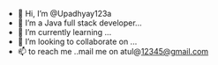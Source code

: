 - 👋 Hi, I’m @Upadhyay123a
- 👀 I’m a Java full stack developer...
- 🌱 I’m currently learning ...
- 💞️ I’m looking to collaborate on ...
- 📫 to reach me ..mail me on atul@12345@gmail.com

<!---
Upadhyay123a/Upadhyay123a is a ✨ special ✨ repository because its `README.md` (this file) appears on your GitHub profile.
You can click the Preview link to take a look at your changes.
--->
